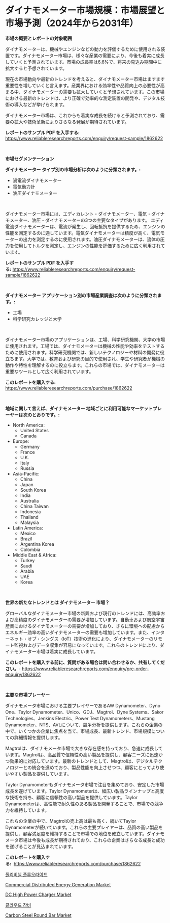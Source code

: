 <p><h1>ダイナモメーター市場規模：市場展望と市場予測（2024年から2031年）</h1></p><p><strong>市場の概要とレポートの対象範囲</strong></p>
<p><p>ダイナモメーターは、機械やエンジンなどの動力を評価するために使用される装置です。ダイナモメーター市場は、様々な産業の需要により、今後も着実に成長していくと予測されています。市場の成長率は6.6%で、将来の見込み期間中に拡大すると予想されています。</p><p>現在の市場動向や最新のトレンドを考えると、ダイナモメーター市場はますます重要性を増していくと言えます。産業界における効率性や品質向上の必要性が高まる中、ダイナモメーターの需要も拡大していくと予想されています。この市場における最新のトレンドは、より正確で効率的な測定装置の開発や、デジタル技術の導入などが挙げられます。</p><p>ダイナモメーター市場は、これからも着実な成長を続けると予測されており、需要の拡大や技術革新によりさらなる発展が期待されています。</p></p>
<p><strong>レポートのサンプル PDF を入手する:</strong> <a href="https://www.reliableresearchreports.com/enquiry/request-sample/1862622">https://www.reliableresearchreports.com/enquiry/request-sample/1862622</a></p>
<p>&nbsp;</p>
<p><strong>市場セグメンテーション</strong></p>
<p><strong>ダイナモメーター タイプ別の市場分析は次のように分類されます。:</strong></p>
<p><ul><li>渦電流ダイナモメーター</li><li>電気動力計</li><li>油圧ダイナモメーター</li></ul></p>
<p>&nbsp;</p>
<p><p>ダイナモメーター市場には、エディカレント・ダイナモメーター、電気・ダイナモメーター、油圧・ダイナモメーターの3つの主要なタイプがあります。 エディ電流ダイナモメーターは、電流が発生し、回転抵抗を提供するため、エンジンの性能を測定するのに適しています。電気ダイナモメーターは精度が高く、電気モーターの出力を測定するのに使用されます。油圧ダイナモメーターは、流体の圧力を使用してトルクを測定し、エンジンの性能を評価するために広く利用されています。</p></p>
<p><strong>レポートのサンプル PDF を入手する:</strong>&nbsp;<a href="https://www.reliableresearchreports.com/enquiry/request-sample/1862622">https://www.reliableresearchreports.com/enquiry/request-sample/1862622</a></p>
<p>&nbsp;</p>
<p><strong> ダイナモメーター アプリケーション別の市場産業調査は次のように分類されます。:</strong></p>
<p><ul><li>工場</li><li>科学研究カレッジと大学</li></ul></p>
<p>&nbsp;</p>
<p><p>ダイナモメーター市場のアプリケーションは、工場、科学研究機関、大学の市場に使用されます。工場では、ダイナモメーターは機械の性能や効率をテストするために使用されます。科学研究機関では、新しいテクノロジーや材料の開発に役立ちます。大学では、教育および研究の目的で使用され、学生や研究者が機械の動作や特性を理解するのに役立ちます。これらの市場では、ダイナモメーターは重要なツールとして広く利用されています。</p></p>
<p><strong>このレポートを購入する:</strong>&nbsp; <a href="https://www.reliableresearchreports.com/purchase/1862622">https://www.reliableresearchreports.com/purchase/1862622</a></p>
<p>&nbsp;</p>
<p><strong>地域に関して言えば、ダイナモメーター 地域ごとに利用可能なマーケットプレーヤーは次のとおりです。:</strong></p>
<p><ul>
    <li>
        North America:
        <ul>
            <li>United States</li>
            <li>Canada</li>
        </ul>
    </li>
    <li>
        Europe:
        <ul>
            <li>Germany</li>
            <li>France</li>
            <li>U.K.</li>
            <li>Italy</li>
            <li>Russia</li>
        </ul>
    </li>
    <li>
        Asia-Pacific:
        <ul>
            <li>China</li>
            <li>Japan</li>
            <li>South Korea</li>
            <li>India</li>
            <li>Australia</li>
            <li>China Taiwan</li>
            <li>Indonesia</li>
            <li>Thailand</li>
            <li>Malaysia</li>
        </ul>
    </li>
    <li>
        Latin America:
        <ul>
            <li>Mexico</li>
            <li>Brazil</li>
            <li>Argentina Korea</li>
            <li>Colombia</li>
        </ul>
    </li>
    <li>
        Middle East & Africa:
        <ul>
            <li>Turkey</li>
            <li>Saudi</li>
            <li>Arabia</li>
            <li>UAE</li>
            <li>Korea</li>
        </ul>
    </li>
    </ul></p>
<p>&nbsp;</p>
<p><strong>世界の新たなトレンドとは ダイナモメーター 市場？</strong></p>
<p><p>グローバルなダイナモメーター市場の新興および現行のトレンドには、高効率および高精度のダイナモメーターの需要が増加しています。自動車および航空宇宙産業におけるダイナモメーターの需要が増加しており、さらに環境への配慮からエネルギー効率の高いダイナモメーターの需要も増加しています。また、インターネット・オブ・シングス（IoT）技術の進化により、ダイナモメーターのリモート監視およびデータ収集が容易になっています。これらのトレンドにより、ダイナモメーター市場は着実に成長しています。</p></p>
<p><strong>このレポートを購入する前に、質問がある場合は問い合わせるか、共有してください。</strong>- <a href="https://www.reliableresearchreports.com/enquiry/pre-order-enquiry/1862622">https://www.reliableresearchreports.com/enquiry/pre-order-enquiry/1862622</a></p>
<p>&nbsp;</p>
<p><strong>主要な市場プレーヤー</strong></p>
<p><p>ダイナモメータ市場における主要プレイヤーであるAW Dynamometer、Dyno One、Taylor Dynamometer、Unico、GDJ、Magtrol、Dyne Systems、Sakor Technologies、Jenkins Electric、Power Test Dynamometers、Mustang Dynamometer、NTS、AVLについて、競争分析を提供します。これらの企業の中で、いくつかの企業に焦点を当て、市場成長、最新トレンド、市場規模についての詳細情報を提供します。</p><p>Magtrolは、ダイナモメータ市場で大きな存在感を持っており、急速に成長しています。Magtrolは、高品質で信頼性の高い製品を提供し、顧客ニーズに迅速かつ効果的に対応しています。最新のトレンドとして、Magtrolは、デジタルテクノロジーとの統合を進めており、製品性能を向上させつつ、顧客にとってより使いやすい製品を提供しています。</p><p>Taylor Dynamometerもダイナモメータ市場で注目を集めており、安定した市場成長を遂げています。Taylor Dynamometerは、幅広い製品ラインナップと高度な技術を持ち、顧客に信頼性の高い製品を提供しています。Taylor Dynamometerは、高性能で耐久性のある製品を開発することで、市場での競争力を維持しています。</p><p>これらの企業の中で、Magtrolの売上高は最も高く、続いてTaylor Dynamometerが続いています。これらの主要プレイヤーは、品質の高い製品を提供し、顧客満足度を維持することで市場での地位を確立しています。ダイナモメータ市場は今後も成長が期待されており、これらの企業はさらなる成長と成功を遂げることが見込まれています。</p></p>
<p><strong>このレポートを購入する:</strong>&nbsp;&nbsp;<a href="https://www.reliableresearchreports.com/purchase/1862622">https://www.reliableresearchreports.com/purchase/1862622</a></p>
<p><p><a href="https://github.com/vs019sa3m8x/Market-Research-Report-List-1/blob/main/8631206191789.md">폴리비닐 플루오라이드</a></p><p><a href="https://sudsy-motorcycle-bbc.notion.site/Commercial-Distributed-Energy-Generation-Market-Research-Report-Forecasted-for-Period-from-2024-2-f1264faf9c234b4586cc2dfe9e73d18a">Commercial Distributed Energy Generation Market</a></p><p><a href="https://issuu.com/reportprime-2/docs/dc-high-power-charger-market-size-2030.pptx">DC High Power Charger Market</a></p><p><a href="https://github.com/lzrvbyqzftro57/Market-Research-Report-List-1/blob/main/2884831191788.md">클라우드 장비</a></p><p><a href="https://github.com/gulaimolin/Market-Research-Report-List-3/blob/main/carbon-steel-round-bar-market.md">Carbon Steel Round Bar Market</a></p></p>